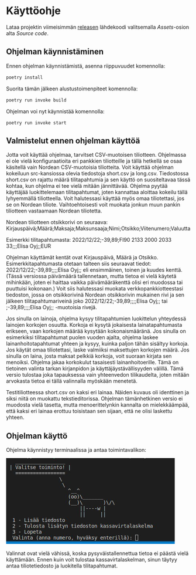 # Käyttöohje

Lataa projektin viimeisimmän [releasen](https://github.com/rpessi/ot-harjoitustyo/releases) lähdekoodi 
valitsemalla _Assets_-osion alta _Source code_.

## Ohjelman käynnistäminen

Ennen ohjelman käynnistämistä, asenna riippuvuudet komennolla:

```bash
poetry install
```

Suorita tämän jälkeen alustustoimenpiteet komennolla:

```bash
poetry run invoke build
```

Ohjelman voi nyt käynnistää komennolla:

```
poetry run invoke start
```

## Valmistelut ennen ohjelman käyttöä

Jotta voit käyttää ohjelmaa, tarvitset CSV-muotoisen tiliotteen. Ohjelmassa ei ole vielä konfiguraatioita eri pankkien
tiliotteille ja tällä hetkellä se osaa käsitellä vain Nordean CSV-muotoisia tiliotteita. Voit käyttää ohjelman kokeiluun
src-kansiossa olevia tiedostoja short.csv ja long.csv. Tiedostossa short.csv on rajattu määrä tilitapahtumia ja sen käyttö
on suositeltavaa tässä kohtaa, kun ohjelma ei tee vielä mitään jännittävää. Ohjelma pyytää käyttäjää luokittelemaan 
tilitapahtumat, joten kannattaa aloittaa kokeilu tällä lyhyemmällä tiliotteella. Voit halutessasi käyttää myös omaa 
tiliotettasi, jos se on Nordean tiliote. Vaihtoehtoisesti voit muokata jonkun muun pankin tiliotteen vastaamaan
Nordean tiliotetta. 

Nordean tiliotteen otsikkorivi on seuraava: Kirjauspäivä;Määrä;Maksaja;Maksunsaaja;Nimi;Otsikko;Viitenumero;Valuutta

Esimerkki tilitapahtumasta: 2022/12/22;-39,89;FI90 2133 2000 2033 33;;;Elisa Oyj;;EUR

Ohjelman käyttämät kentät ovat Kirjauspäivä, Määrä ja Otsikko. Esimerkkitapahtumasta otetaan talteen siis seuraavat tiedot:
2022/12/22;-39,89;;;;Elisa Oyj;; eli ensimmäinen, toinen ja kuudes kenttä. (Tässä versiossa päivämäärä tallennetaan, mutta
tietoa ei vielä käytetä mihinkään, joten ei haittaa vaikka päivämääräkenttä olisi eri muodossa tai puuttuisi kokonaan.)
Voit siis halutessasi muokata verkkopankkiotteestasi tiedoston, jossa on otsikkorivinä Nordean otsikkorivin mukainen rivi
ja sen jälkeen tilitapahtumariveinä joko 2022/12/22;-39,89;;;;Elisa Oyj;; tai ;-39,89;;;;Elisa Oyj;; -muotoisia rivejä.

Jos sinulla on lainoja, ohjelma kysyy tilitapahtumien luokittelun yhteydessä lainojen korkojen osuutta. Korkoja ei kysytä
jokaisesta lainatapahtumasta erikseen, vaan korkojen määrää kysytään kokonaismääränä. Jos sinulla on esimerkiksi tilitapahtumat
puolen vuoden ajalta, ohjelma laskee lainanhoitotapahtumat yhteen ja kysyy, kuinka paljon tähän sisältyy korkoja. Jos käytät
omaa tiliotettasi, laske valmiiksi maksettujen korkojen määrä. Jos sinulla on laina, josta maksat pelkkiä korkoja, voit
suoraan kirjata sen menoiksi. Ohjelma jakaa korkokulut tasaisesti lainanhoitoerille. Tämä on tietoinen valinta tarkan
kirjanpidon ja käyttäjäystävällisyyden välillä. Tämä versio tulostaa joka tapauksessa vain yhteenvedon tilikaudelta, joten
mitään arvokasta tietoa ei tällä valinnalla myöskään menetetä.

Testitiliotteessa short.csv on kaksi eri lainaa. Näiden kuvaus oli identtinen ja siksi niitä on muokattu tekstieditorissa. 
Ohjelman tämänhetkinen versio ei muodosta vielä tasetta, mutta menoerittelynkin kannalta on mielekkäämpää, että kaksi eri lainaa
erottuu toisistaan sen sijaan, että ne olisi laskettu yhteen.

## Ohjelman käyttö

Ohjelma käynnistyy terminaalissa ja antaa toimintavalikon:

![](./kuvat/aloitusvalikko.jpg)

Valinnat ovat vielä vähissä, koska pysyväistallennettua tietoa ei päästä vielä käyttämään. Ennen kuin voit tulostaa 
kassavirtalaskelman, sinun täytyy antaa tiliotetiedosto ja luokitella tilitapahtumat. 



